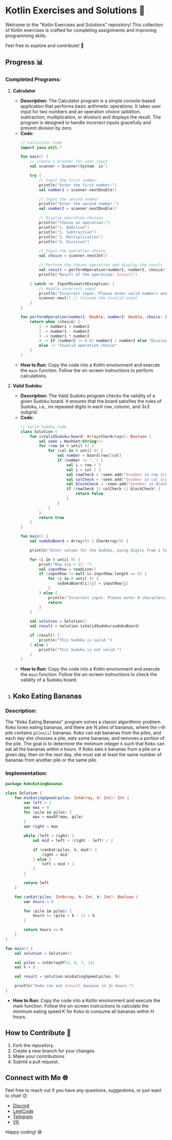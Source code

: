 # Kotlin Exercises and Solutions 🚀

Welcome to the "Kotlin Exercises and Solutions" repository! This collection of Kotlin exercises is crafted for completing assignments and improving programming skills.

Feel free to explore and contribute! 🌟

## Progress 📊

### Completed Programs:
1. **Calculator**
   - **Description:** The Calculator program is a simple console-based application that performs basic arithmetic operations. It takes user input for two numbers and an operation choice (addition, subtraction, multiplication, or division) and displays the result. The program is designed to handle incorrect inputs gracefully and prevent division by zero.
   - **Code:**
     ```kotlin
     // Calculator Code
     import java.util.*

     fun main() {
         // Create a Scanner for user input
         val scanner = Scanner(System.`in`)

         try {
             // Input the first number
             println("Enter the first number:")
             val number1 = scanner.nextDouble()

             // Input the second number
             println("Enter the second number:")
             val number2 = scanner.nextDouble()

             // Display operation choices
             println("Choose an operation:")
             println("1. Addition")
             println("2. Subtraction")
             println("3. Multiplication")
             println("4. Division")

             // Input the operation choice
             val choice = scanner.nextInt()

             // Perform the chosen operation and display the result
             val result = performOperation(number1, number2, choice)
             println("Result of the operation: $result")

         } catch (e: InputMismatchException) {
             // Handle incorrect input
             println("Incorrect input. Please enter valid numbers and operation choice.")
             scanner.next() // Consume the invalid input
         }
     }

     fun performOperation(number1: Double, number2: Double, choice: Int): Any {
         return when (choice) {
             1 -> number1 + number2
             2 -> number1 - number2
             3 -> number1 * number2
             4 -> if (number2 != 0.0) number1 / number2 else "Division by 0 is not possible"
             else -> "Invalid operation choice"
         }
     }
     ```
   - **How to Run:** Copy the code into a Kotlin environment and execute the `main` function. Follow the on-screen instructions to perform calculations.

2. **Valid Sudoku**
   - **Description:** The Valid Sudoku program checks the validity of a given Sudoku board. It ensures that the board satisfies the rules of Sudoku, i.e., no repeated digits in each row, column, and 3x3 subgrid.
   - **Code:**
     ```kotlin
     // Valid Sudoku Code
     class Solution {
         fun isValidSudoku(board: Array<CharArray>): Boolean {
             val seen = HashSet<String>()
             for (row in 0 until 9) {
                 for (col in 0 until 9) {
                     val number = board[row][col]
                     if (number != '.') {
                         val i = row / 3
                         val j = col / 3
                         val rowCheck = !seen.add("$number in row $row")
                         val colCheck = !seen.add("$number in col $col")
                         val blockCheck = !seen.add("$number in block $i-$j")
                         if (rowCheck || colCheck || blockCheck) {
                             return false
                         }
                     }
                 }
             }
             return true
         }
     }

     fun main() {
         val sudokuBoard = Array(9) { CharArray(9) }

         println("Enter values for the Sudoku, using digits from 1 to 9 and a dot (.) for empty cells:")

         for (i in 0 until 9) {
             print("Row ${i + 1}: ")
             val inputRow = readLine()
             if (inputRow != null && inputRow.length == 9) {
                 for (j in 0 until 9) {
                     sudokuBoard[i][j] = inputRow[j]
                 }
             } else {
                 println("Incorrect input. Please enter 9 characters.")
                 return
             }
         }

         val solution = Solution()
         val result = solution.isValidSudoku(sudokuBoard)

         if (result) {
             println("This Sudoku is valid.")
         } else {
             println("This Sudoku is not valid.")
         }
     }
     ```
   - **How to Run:** Copy the code into a Kotlin environment and execute the `main` function. Follow the on-screen instructions to check the validity of a Sudoku board.
3. ## Koko Eating Bananas

### Description:
The "Koko Eating Bananas" program solves a classic algorithmic problem. Koko loves eating bananas, and there are N piles of bananas, where the i-th pile contains `piles[i]` bananas. Koko can eat bananas from the piles, and each day she chooses a pile, eats some bananas, and removes a portion of the pile. The goal is to determine the minimum integer `K` such that Koko can eat all the bananas within `H` hours. If Koko eats `K` bananas from a pile on a given day, then on the next day, she must eat at least the same number of bananas from another pile or the same pile.

### Implementation:

```kotlin
package KokoEatingBananas

class Solution {
    fun minEatingSpeed(piles: IntArray, h: Int): Int {
        var left = 1
        var max = 0
        for (pile in piles) {
            max = maxOf(max, pile)
        }
        var right = max

        while (left < right) {
            val mid = left + (right - left) / 2

            if (canEat(piles, h, mid)) {
                right = mid
            } else {
                left = mid + 1
            }
        }

        return left
    }

    fun canEat(piles: IntArray, h: Int, k: Int): Boolean {
        var hours = 0

        for (pile in piles) {
            hours += (pile + k - 1) / k
        }

        return hours <= h
    }
}

fun main() {
    val solution = Solution()

    val piles = intArrayOf(3, 6, 7, 11)
    val h = 8

    val result = solution.minEatingSpeed(piles, h)

    println("Koko can eat $result bananas in $h hours.")
}
```
- **How to Run:** Copy the code into a Kotlin environment and execute the main function. Follow the on-screen instructions to calculate the minimum eating speed K for Koko to consume all bananas within H hours.

## How to Contribute 🤝

1. Fork the repository.
2. Create a new branch for your changes.
3. Make your contributions.
4. Submit a pull request.

## Connect with Me 🌐

Feel free to reach out if you have any questions, suggestions, or just want to chat! 😊

- [Discord](https://discordapp.com/users/buccellati_scumbag/)
- [LeetCode](https://leetcode.com/young_carti)
- [Telegram](t.me/LuvDyrachyo)
- [VK](https://vk.com/daxxxak)

Happy coding! 😄
